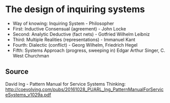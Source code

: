 # The design of inquiring systems

- Way of knowing: Inquiring System - Philosopher
- First: Inductive Consensual (agreement) - John Locke
- Second: Analytic Deductive (fact nets) - Gotfried Wilhelm Leibniz
- Third: Multiple Realities (representations) - Immanuel Kant
- Fourth: Dialectic (conflict) - Georg Wilhelm, Friedrich Hegel
- Fifth: Systems Approach (progress, sweeping in) Edgar Arthur Singer, C. West Churchman

## Source 

David Ing - Pattern Manual for Service Systems Thinking: http://coevolving.com/pubs/20161028_PUARL_Ing_PatternManualForServiceSystems_v1029a.pdf
